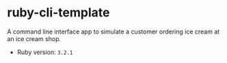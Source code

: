 # ruby-cli-template

A command line interface app to simulate a customer ordering ice cream at an ice cream shop.

- Ruby version: `3.2.1`

